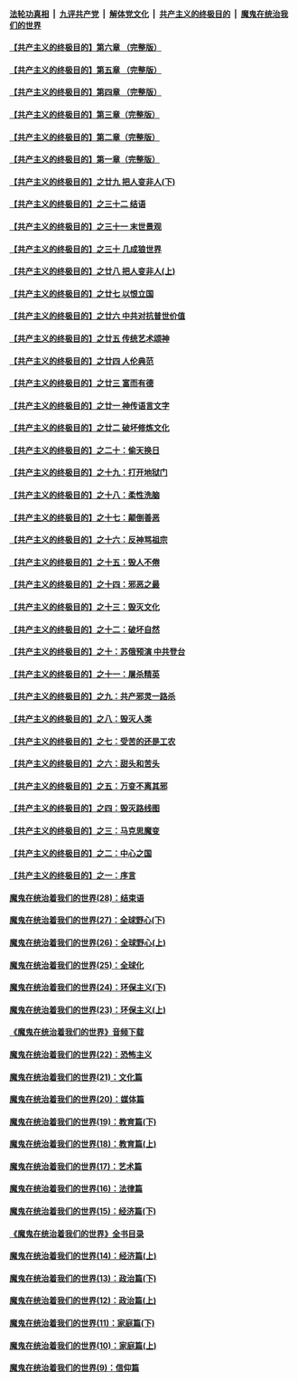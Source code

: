 ####  [法轮功真相](../../../../basic/blob/master/README.md?t=09231139) &nbsp;|&nbsp; [九评共产党](../../../../9ping.md/blob/master/README.md?t=09231139) &nbsp;|&nbsp; [解体党文化](../../../../jtdwh.md/blob/master/README.md?t=09231139)  &nbsp;|&nbsp; [共产主义的终极目的](../../../../gczydzjmd.md/blob/master/README.md?t=09231139) &nbsp;|&nbsp; [魔鬼在统治我们的世界](../../../../mgztzwmdsj.md/blob/master/README.md?t=09231139) 

#### [【共产主义的终极目的】第六章 （完整版）](../pages/nsc422/n11428913.md?t=09231139) 

#### [【共产主义的终极目的】第五章 （完整版）](../pages/nsc422/n11428912.md?t=09231139) 

#### [【共产主义的终极目的】第四章 （完整版）](../pages/nsc422/n11428907.md?t=09231139) 

#### [【共产主义的终极目的】第三章（完整版）](../pages/nsc422/n11428848.md?t=09231139) 

#### [【共产主义的终极目的】第二章（完整版）](../pages/nsc422/n11428831.md?t=09231139) 

#### [【共产主义的终极目的】第一章（完整版）](../pages/nsc422/n11417651.md?t=09231139) 

#### [【共产主义的终极目的】之廿九 把人变非人(下)](../pages/nsc422/n11344140.md?t=09231139) 

#### [【共产主义的终极目的】之三十二 结语](../pages/nsc422/n11360535.md?t=09231139) 

#### [【共产主义的终极目的】之三十一 末世景观](../pages/nsc422/n11351129.md?t=09231139) 

#### [【共产主义的终极目的】之三十 几成狼世界](../pages/nsc422/n11348280.md?t=09231139) 

#### [【共产主义的终极目的】之廿八 把人变非人(上)](../pages/nsc422/n11340492.md?t=09231139) 

#### [【共产主义的终极目的】之廿七 以恨立国](../pages/nsc422/n11336944.md?t=09231139) 

#### [【共产主义的终极目的】之廿六 中共对抗普世价值](../pages/nsc422/n11324785.md?t=09231139) 

#### [【共产主义的终极目的】之廿五 传统艺术颂神](../pages/nsc422/n11296396.md?t=09231139) 

#### [【共产主义的终极目的】之廿四 人伦典范](../pages/nsc422/n11296397.md?t=09231139) 

#### [【共产主义的终极目的】之廿三 富而有德](../pages/nsc422/n11283598.md?t=09231139) 

#### [【共产主义的终极目的】之廿一 神传语言文字](../pages/nsc422/n11263265.md?t=09231139) 

#### [【共产主义的终极目的】之廿二 破坏修炼文化](../pages/nsc422/n11245728.md?t=09231139) 

#### [【共产主义的终极目的】之二十：偷天换日](../pages/nsc422/n11238846.md?t=09231139) 

#### [【共产主义的终极目的】之十九：打开地狱门](../pages/nsc422/n11206376.md?t=09231139) 

#### [【共产主义的终极目的】之十八：柔性洗脑](../pages/nsc422/n11199994.md?t=09231139) 

#### [【共产主义的终极目的】之十七：颠倒善恶](../pages/nsc422/n11179782.md?t=09231139) 

#### [【共产主义的终极目的】之十六：反神骂祖宗](../pages/nsc422/n11166798.md?t=09231139) 

#### [【共产主义的终极目的】之十五：毁人不倦](../pages/nsc422/n11166792.md?t=09231139) 

#### [【共产主义的终极目的】之十四：邪恶之最](../pages/nsc422/n11150249.md?t=09231139) 

#### [【共产主义的终极目的】之十三：毁灭文化](../pages/nsc422/n11135227.md?t=09231139) 

#### [【共产主义的终极目的】之十二：破坏自然](../pages/nsc422/n11135214.md?t=09231139) 

#### [【共产主义的终极目的】之十：苏俄预演 中共登台](../pages/nsc422/n11118424.md?t=09231139) 

#### [【共产主义的终极目的】之十一：屠杀精英](../pages/nsc422/n11118442.md?t=09231139) 

#### [【共产主义的终极目的】之九：共产邪灵一路杀](../pages/nsc422/n11114139.md?t=09231139) 

#### [【共产主义的终极目的】之八：毁灭人类](../pages/nsc422/n11108503.md?t=09231139) 

#### [【共产主义的终极目的】之七：受苦的还是工农](../pages/nsc422/n11101809.md?t=09231139) 

#### [【共产主义的终极目的】之六：甜头和苦头](../pages/nsc422/n11096971.md?t=09231139) 

#### [【共产主义的终极目的】之五：万变不离其邪](../pages/nsc422/n11091285.md?t=09231139) 

#### [【共产主义的终极目的】之四：毁灭路线图](../pages/nsc422/n11086284.md?t=09231139) 

#### [【共产主义的终极目的】之三：马克思魔变](../pages/nsc422/n11061941.md?t=09231139) 

#### [【共产主义的终极目的】之二：中心之国](../pages/nsc422/n11047728.md?t=09231139) 

#### [【共产主义的终极目的】之一：序言](../pages/nsc422/n11086077.md?t=09231139) 

#### [魔鬼在统治着我们的世界(28)：结束语](../pages/nsc422/n10936246.md?t=09231139) 

#### [魔鬼在统治着我们的世界(27)：全球野心(下)](../pages/nsc422/n10928319.md?t=09231139) 

#### [魔鬼在统治着我们的世界(26)：全球野心(上)](../pages/nsc422/n10900318.md?t=09231139) 

#### [魔鬼在统治着我们的世界(25)：全球化](../pages/nsc422/n10788205.md?t=09231139) 

#### [魔鬼在统治着我们的世界(24)：环保主义(下)](../pages/nsc422/n10695307.md?t=09231139) 

#### [魔鬼在统治着我们的世界(23)：环保主义(上)](../pages/nsc422/n10688613.md?t=09231139) 

#### [《魔鬼在统治着我们的世界》音频下载](../pages/nsc422/n10635553.md?t=09231139) 

#### [魔鬼在统治着我们的世界(22)：恐怖主义](../pages/nsc422/n10614727.md?t=09231139) 

#### [魔鬼在统治着我们的世界(21)：文化篇](../pages/nsc422/n10597706.md?t=09231139) 

#### [魔鬼在统治着我们的世界(20)：媒体篇](../pages/nsc422/n10586579.md?t=09231139) 

#### [魔鬼在统治着我们的世界(19)：教育篇(下)](../pages/nsc422/n10564808.md?t=09231139) 

#### [魔鬼在统治着我们的世界(18)：教育篇(上)](../pages/nsc422/n10526970.md?t=09231139) 

#### [魔鬼在统治着我们的世界(17)：艺术篇](../pages/nsc422/n10499093.md?t=09231139) 

#### [魔鬼在统治着我们的世界(16)：法律篇](../pages/nsc422/n10485969.md?t=09231139) 

#### [魔鬼在统治着我们的世界(15)：经济篇(下)](../pages/nsc422/n10469975.md?t=09231139) 

#### [《魔鬼在统治着我们的世界》全书目录](../pages/nsc422/n10464261.md?t=09231139) 

#### [魔鬼在统治着我们的世界(14)：经济篇(上)](../pages/nsc422/n10457370.md?t=09231139) 

#### [魔鬼在统治着我们的世界(13)：政治篇(下)](../pages/nsc422/n10448270.md?t=09231139) 

#### [魔鬼在统治着我们的世界(12)：政治篇(上)](../pages/nsc422/n10444576.md?t=09231139) 

#### [魔鬼在统治着我们的世界(11)：家庭篇(下)](../pages/nsc422/n10440961.md?t=09231139) 

#### [魔鬼在统治着我们的世界(10)：家庭篇(上)](../pages/nsc422/n10435448.md?t=09231139) 

#### [魔鬼在统治着我们的世界(9)：信仰篇](../pages/nsc422/n10432159.md?t=09231139) 

